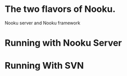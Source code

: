 # The two flavors of Nooku.

Nooku server and Nooku framework    

# Running with Nooku Server

# Running With SVN 
